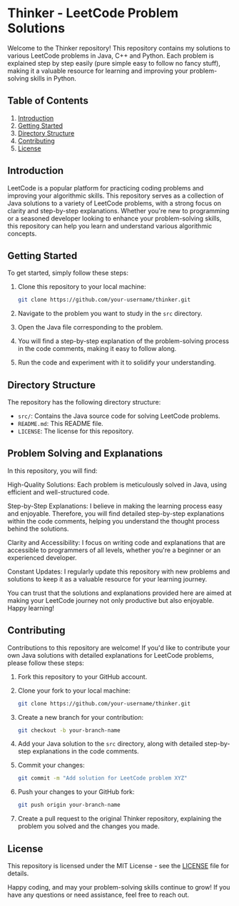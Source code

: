 # Thinker - LeetCode Problem Solutions

Welcome to the Thinker repository! This repository contains my solutions to various LeetCode problems in Java, C++ and Python. Each problem is explained step by step easily (pure simple easy to follow no fancy stuff), making it a valuable resource for learning and improving your problem-solving skills in Python.

## Table of Contents

1. [Introduction](#introduction)
2. [Getting Started](#getting-started)
3. [Directory Structure](#directory-structure)
4. [Contributing](#contributing)
5. [License](#license)

## Introduction

LeetCode is a popular platform for practicing coding problems and improving your algorithmic skills. This repository serves as a collection of Java solutions to a variety of LeetCode problems, with a strong focus on clarity and step-by-step explanations. Whether you're new to programming or a seasoned developer looking to enhance your problem-solving skills, this repository can help you learn and understand various algorithmic concepts.

## Getting Started

To get started, simply follow these steps:

1. Clone this repository to your local machine:

   ```bash
   git clone https://github.com/your-username/thinker.git
   ```

2. Navigate to the problem you want to study in the `src` directory.

3. Open the Java file corresponding to the problem.

4. You will find a step-by-step explanation of the problem-solving process in the code comments, making it easy to follow along.

5. Run the code and experiment with it to solidify your understanding.

## Directory Structure

The repository has the following directory structure:

- `src/`: Contains the Java source code for solving LeetCode problems.
- `README.md`: This README file.
- `LICENSE`: The license for this repository.

## Problem Solving and Explanations
In this repository, you will find:

High-Quality Solutions: Each problem is meticulously solved in Java, using efficient and well-structured code.

Step-by-Step Explanations: I believe in making the learning process easy and enjoyable. Therefore, you will find detailed step-by-step explanations within the code comments, helping you understand the thought process behind the solutions.

Clarity and Accessibility: I focus on writing code and explanations that are accessible to programmers of all levels, whether you're a beginner or an experienced developer.

Constant Updates: I regularly update this repository with new problems and solutions to keep it as a valuable resource for your learning journey.

You can trust that the solutions and explanations provided here are aimed at making your LeetCode journey not only productive but also enjoyable. Happy learning!
## Contributing

Contributions to this repository are welcome! If you'd like to contribute your own Java solutions with detailed explanations for LeetCode problems, please follow these steps:

1. Fork this repository to your GitHub account.

2. Clone your fork to your local machine:

   ```bash
   git clone https://github.com/your-username/thinker.git
   ```

3. Create a new branch for your contribution:

   ```bash
   git checkout -b your-branch-name
   ```

4. Add your Java solution to the `src` directory, along with detailed step-by-step explanations in the code comments.

5. Commit your changes:

   ```bash
   git commit -m "Add solution for LeetCode problem XYZ"
   ```

6. Push your changes to your GitHub fork:

   ```bash
   git push origin your-branch-name
   ```

7. Create a pull request to the original Thinker repository, explaining the problem you solved and the changes you made.

## License

This repository is licensed under the MIT License - see the [LICENSE](LICENSE) file for details.

Happy coding, and may your problem-solving skills continue to grow! If you have any questions or need assistance, feel free to reach out.
